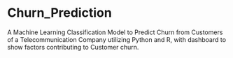 # Churn_Prediction
A Machine Learning Classification Model to Predict Churn from Customers of a Telecommunication Company utilizing Python and R, with dashboard to show factors contributing to Customer churn.
